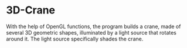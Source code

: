# 3D-Crane
With the help of OpenGL functions, the program builds a crane, made of several 3D geometric shapes, illuminated by a light source that rotates around it. The light source specifically shades the crane.

